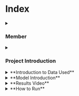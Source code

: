 # Index

<details>
  <summary><h3>Member</h3></summary>
  
  - **KIM GAHYEON**
    - UI/UX Design
    - React implementation
    - FastAPI development

  - **KIM SHINWOOK**
    - Firebase DB development
    - Node.js development

  - **JANG WONJUN**
    - AI Modeling(efficientnet)
    - AI Modeling(wavenet)

</details>

<details>
  <summary><h3>Project Introduction</h3></summary>

  ![image](https://github.com/wonjun16/first/assets/94692391/518c835a-52af-471e-a2f5-cc87960367bc)  
  Pictogrammer is a web-based edu game service where users draw pictures and AI matches them to study English words.  
  This project aims to help children learn English words in an easy and fun way.  

  ![image](https://github.com/wonjun16/first/assets/94692391/22cfcc21-16d3-458b-9d07-e030766a0d08)  
  Pictogrammer was inspired by the QuickDraw game developed by Google.  
  Through this project, we expect users to go beyond simply memorizing English words and strengthen their intuition and memory for words.  

  ![image](https://github.com/wonjun16/first/assets/94692391/aff151d8-940a-47eb-93a6-10e12f00a285)


</details>

<details>
  <summary>**Introduction to Data Used**</summary>

  The data utilized in this project includes...

  <!-- Add more details about the data -->

</details>

<details>
  <summary>**Model Introduction**</summary>

  - **Open Source Model**
    - Name: ModelXYZ
    - GitHub Repository: [Link](https://github.com/modelXYZ)
  
  - **Research Paper**
    - Title: "Title of the Paper"
    - Authors: Author1, Author2, ...
    - Link: [Paper Link](https://arxiv.org/12345)

  <!-- Add more details about the model -->

</details>

<details>
  <summary>**Results Video**</summary>

  [Link to Results Video](https://www.youtube.com/results_video)

</details>

<details>
  <summary>**How to Run**</summary>

  To run this project, follow these steps:

  1. Clone the repository: `git clone https://github.com/your/project.git`
  2. Install dependencies: `pip install -r requirements.txt`
  3. Run the main script: `python main.py`

  <!-- Add more instructions as needed -->

</details>
